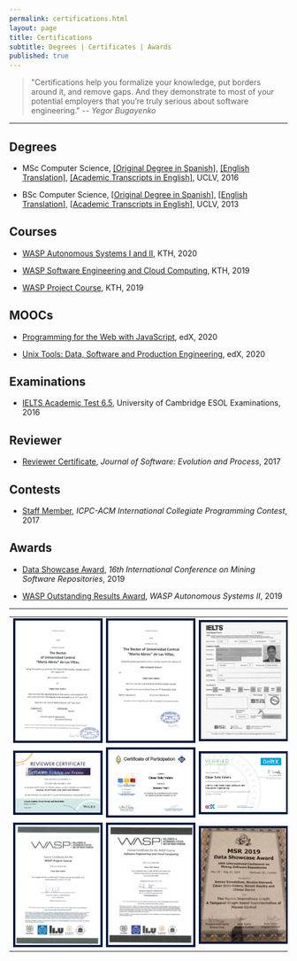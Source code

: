 ```yaml
---
permalink: certifications.html
layout: page
title: Certifications
subtitle: Degrees | Certificates | Awards
published: true
---
```


> "Certifications help you formalize your knowledge, put borders around it, and remove gaps. And they demonstrate to most of your potential employers that you’re truly serious about software engineering."
> -- <cite>Yegor Bugayenko</cite>

---

## Degrees

- MSc Computer Science,  [\[Original Degree in Spanish\]](), [\[English Translation\]](../files/certificates/MSc_Degree_(certified)_eng.pdf), [\[Academic Transcripts in English\]](../files/certificates/MSc_Academis_Transcript-eng.pdf), UCLV, 2016

- BSc Computer Science, \[[Original Degree in Spanish](../files/certificates/BSc_Degree_Original.pdf)\], \[[English Translation](../files/certificates/BSc_Degree_(certified)_eng.pdf)\], \[[Academic Transcripts in English](../files/certificates/BSc_Academis_Transcript-eng.pdf)\], UCLV, 2013

## Courses

- [WASP Autonomous Systems I and II](../files/certificates/Certificate_WASP_AS1_Cesar.pdf), KTH, 2020

- [WASP Software Engineering and Cloud Computing](../files/certificates/Certificate_WASP_SECC2019_Cesar.pdf), KTH, 2019

- [WASP Project Course](../files/certificates/Certificate_WASP_Project2019_Cesar.pdf), KTH, 2019


## MOOCs

- [Programming for the Web with JavaScript](#), edX, 2020

- [Unix Tools: Data, Software and Production Engineering](https://courses.edx.org/certificates/e922632cec44445ea8d1f534d64f7d8a), edX, 2020

## Examinations

- [IELTS Academic Test 6.5](../img/IETLS_Test_Report_Form.jpg), University of Cambridge ESOL Examinations, 2016

## Reviewer

- [Reviewer Certificate](https://onlinelibrary.wiley.com/journal/20477481), _Journal of Software: Evolution and Process_, 2017

## Contests

- [Staff Member](../files/certificates/2017_CertificateStaff_Caribbean_Finals_419972.pdf), _ICPC-ACM International Collegiate Programming Contest_, 2017 

## Awards

- [Data Showcase Award](#), _16th International Conference on Mining Software Repositories_, 2019

- [WASP Outstanding Results Award](#), _WASP Autonomous Systems II_, 2019 

--- 

<table align="center">
   <tr width="100%" align="center" style="background-color:#FFF; border-top: 0px solid #cccccc;">
      <td width="33%" align="center">
      <a href="../files/certificates/BSc_Degree_(certified)_eng.pdf">
         <img src="../files/certificates/BSc_Degree_(certified)_eng.jpg" alt="BSc in Computer Science" width="100%" style="border:4px solid #021a40;"/>
      </a>
      </td>
      <td width="33%" align="center">
      <a href="../files/certificates/MSc_Degree_(certified)_eng.pdf">
         <img src="../files/certificates/MSc_Degree_(certified)_eng.jpg" alt="MSc in Computer Science" width="100%" style="border:4px solid #021a40;"/>
      </a>   
      </td>
      <td width="33%" align="center">
      <a href="../img/IETLS_Test_Report_Form.jpg">
         <img src="../img/IETLS_Test_Report_Form.jpg" alt="IELTS Test Report Form" width="100%" style="border:4px solid #021a40;"/>
      </a>
      </td>
   </tr>
   <!-- Another row -->
   <tr width="100%" align="center" style="background-color:#FFF; border-top: 0px solid #cccccc;">
      <td width="33%" align="center">
      <a href="../files/certificates/SMR_Certificate.pdf">
         <img src="../files/certificates/SMR_Certificate.jpg" alt="Reviewer Certificate" width="100%" style="border:4px solid #021a40;"/>
      </a>   
      </td>
      <td width="33%" align="center">
      <a href="../files/certificates/2017_CertificateStaff_Caribbean_Finals_419972.pdf">
         <img src="../files/certificates/2017_CertificateStaff_Caribbean_Finals_419972.jpg" alt="ICPC-ACM International Collegiate Programming Contest" width="100%" style="border:4px solid #021a40;"/>
       </a>
      </td>
      <td width="33%" align="center">
      <a href="https://courses.edx.org/certificates/e922632cec44445ea8d1f534d64f7d8a">
         <img src="../files/certificates/edX_UnixTx.png" alt="Unix Tools: Data, Software and Production Engineering" width="100%" style="border:4px solid #021a40;"/>
      </a>
      </td>
   </tr>   
   <!-- Another row -->
   <tr width="100%" align="center" style="background-color:#FFF; border-top: 0px solid #cccccc;">
      <td width="33%" align="center">
      <a href="../files/certificates/Certificate_WASP_Project2019_Cesar.pdf">
         <img src="../files/certificates/Certificate_WASP_Project2019_Cesar.jpg" alt="WASP Project Course" width="100%" style="border:4px solid #021a40;"/>
      </a>
      </td>
     <td width="33%" align="center">
     <a href="../files/certificates/Certificate_WASP_SECC2019_Cesar.pdf">
        <img src="../files/certificates/Certificate_WASP_SECC2019_Cesar.jpg" alt="WASP Software Engineering and Cloud Computing" width="100%" style="border:4px solid #021a40;"/>
     </a>
     </td>
     <td width="33%" align="center">
     <a href="../img/awards/MSR-2019.jpg">
        <img src="../img/awards/MSR-2019.jpg" alt="MSR Data Showcase Award" width="100%" style="border:4px solid #021a40;"/>
     </a>
     </td>
   </tr>
</table>